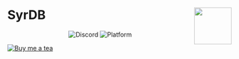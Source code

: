 <h1><img src="https://user-images.githubusercontent.com/92825138/174991316-8f0ec8d5-ee00-4aa6-aecf-b5a5d0c75d14.png" width="84" align="right"> SyrDB</h1>

<p align="center">
    <img alt="Discord" src="https://img.shields.io/discord/985496664196382761?color=5865F2&label=Discord&logo=discord">
    <img alt="Platform" src="https://img.shields.io/static/v1?label=Platform&message=Win32&color=ff275b">
</p>

<a href="https://www.buymeacoffee.com/TheSingularity">
    <img src="https://img.buymeacoffee.com/button-api/?text=Buy+me+a+tea&emoji=☕&slug=TheSingularity&button_colour=BD5FFF&font_colour=ffffff&font_family=Comic&outline_colour=000000&coffee_colour=FFDD00" alt="Buy me a tea">
</a>

